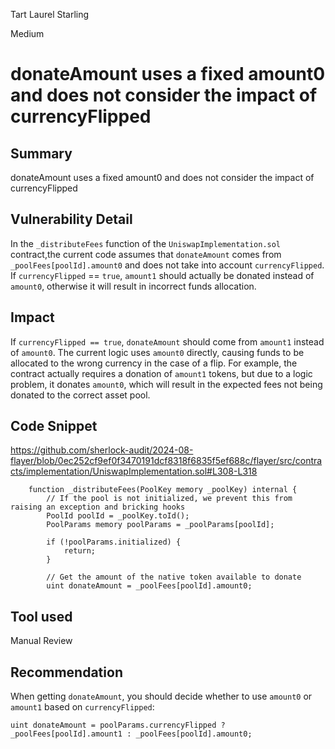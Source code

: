Tart Laurel Starling

Medium

# donateAmount uses a fixed amount0 and does not consider the impact of currencyFlipped

## Summary
donateAmount uses a fixed amount0 and does not consider the impact of currencyFlipped
## Vulnerability Detail
In the `_distributeFees` function of the `UniswapImplementation.sol` contract,the current code assumes that `donateAmount` comes from` _poolFees[poolId].amount0` and does not take into account `currencyFlipped`. If `currencyFlipped` == `true`, `amount1` should actually be donated instead of `amount0`, otherwise it will result in incorrect funds allocation.
## Impact
If `currencyFlipped == true`, `donateAmount` should come from `amount1` instead of `amount0`. The current logic uses `amount0` directly, causing funds to be allocated to the wrong currency in the case of a flip. For example, the contract actually requires a donation of `amount1` tokens, but due to a logic problem, it donates `amount0`, which will result in the expected fees not being donated to the correct asset pool.
## Code Snippet
https://github.com/sherlock-audit/2024-08-flayer/blob/0ec252cf9ef0f3470191dcf8318f6835f5ef688c/flayer/src/contracts/implementation/UniswapImplementation.sol#L308-L318
```solidity
    function _distributeFees(PoolKey memory _poolKey) internal {
        // If the pool is not initialized, we prevent this from raising an exception and bricking hooks
        PoolId poolId = _poolKey.toId();
        PoolParams memory poolParams = _poolParams[poolId];

        if (!poolParams.initialized) {
            return;
        }

        // Get the amount of the native token available to donate
        uint donateAmount = _poolFees[poolId].amount0;
```

## Tool used

Manual Review

## Recommendation
When getting `donateAmount`, you should decide whether to use `amount0` or `amount1` based on `currencyFlipped`:
```solidity
uint donateAmount = poolParams.currencyFlipped ? _poolFees[poolId].amount1 : _poolFees[poolId].amount0;
```